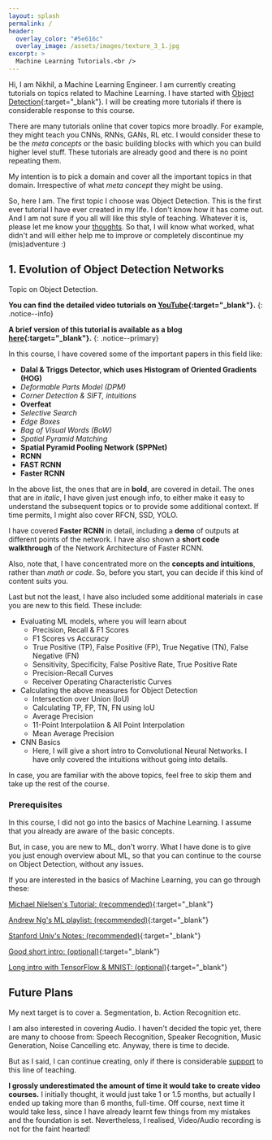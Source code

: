```yaml
---
layout: splash
permalink: /
header:
  overlay_color: "#5e616c"
  overlay_image: /assets/images/texture_3_1.jpg
excerpt: >
  Machine Learning Tutorials.<br />
---
```


Hi, I am Nikhil, a Machine Learning Engineer. I am currently creating tutorials on topics related to Machine Learning.
I have started with [Object Detection](https://www.youtube.com/playlist?list=PL1GQaVhO4f_jLxOokW7CS5kY_J1t1T17S){:target="_blank"}. I will be creating more tutorials if there is considerable response to this course.

There are many tutorials online that cover topics more broadly. For example, they might teach you CNNs, RNNs, GANs, RL etc. I would consider these to be the *meta concepts* or the basic building blocks with which you can build higher level stuff. These tutorials are already good and there is no point repeating them.

My intention is to pick a domain and cover all the important topics in that domain. Irrespective of what *meta concept* they might be using.

So, here I am. The first topic I choose was Object Detection. This is the first ever tutorial I have ever created in my life. I don't know how it has come out. And I am not sure if you all will like this style of teaching. Whatever it is, please let me know your [thoughts](/contact). So that, I will know what worked, what didn't and will either help me to improve or completely discontinue my (mis)adventure :)

## 1. Evolution of Object Detection Networks
Topic on Object Detection.

**You can find the detailed video tutorials on  [YouTube](https://www.youtube.com/playlist?list=PL1GQaVhO4f_jLxOokW7CS5kY_J1t1T17S){:target="_blank"}.**
{: .notice--info}

**A brief version of this tutorial is available as a blog [here](/evodn/object_detection_intro/){:target="_blank"}.**
{: .notice--primary}

In this course, I have covered some of the important papers in this field like:
* **Dalal & Triggs Detector, which uses Histogram of Oriented Gradients (HOG)**
* *Deformable Parts Model (DPM)*
* *Corner Detection & SIFT, intuitions*
* **Overfeat**
* *Selective Search*
* *Edge Boxes*
* *Bag of Visual Words (BoW)*
* *Spatial Pyramid Matching*
* **Spatial Pyramid Pooling Network (SPPNet)**
* **RCNN**
* **FAST RCNN**
* **Faster RCNN**

In the above list, the ones that are in **bold**, are covered in detail. The ones that are in *italic*, I have given just enough info, to either make it easy to understand the subsequent topics or to provide some additional context. If time permits, I might also cover RFCN, SSD, YOLO.

I have covered **Faster RCNN** in detail, including a **demo** of outputs at different points of the network. I have also shown a **short code walkthrough** of the Network Architecture of Faster RCNN.

Also, note that, I have concentrated more on the **concepts and intuitions**, rather than *math or code*. So, before you start, you can decide if this kind of content suits you.

Last but not the least, I have also included some additional materials in case you are new to this field. These include:
* Evaluating ML models, where you will learn about
  * Precision, Recall & F1 Scores
  * F1 Scores vs Accuracy
  * True Positive (TP), False Positive (FP), True Negative (TN), False Negative (FN)
  * Sensitivity, Specificity, False Positive Rate, True Positive Rate
  * Precision-Recall Curves
  * Receiver Operating Characteristic Curves
* Calculating the above measures for Object Detection
  * Intersection over Union (IoU)
  * Calculating TP, FP, TN, FN using IoU
  * Average Precision
  * 11-Point Interpolatiion & All Point Interpolation
  * Mean Average Precision
* CNN Basics
  * Here, I will give a short intro to Convolutional Neural Networks. I have only covered the intuitions without going into details.

In case, you are familiar with the above topics, feel free to skip them and take up the rest of the course.

### Prerequisites
In this course, I did not go into the basics of Machine Learning. I assume that you already are aware of the basic concepts.

But, in case, you are new to ML, don't worry. What I have done is to give you just enough overview about ML, so that you can continue to the course on Object Detection, without any issues.

If you are interested in the basics of Machine Learning, you can go through these:

[Michael Nielsen's Tutorial: (recommended)](http://neuralnetworksanddeeplearning.com/chap1.html){:target="_blank"}

[Andrew Ng's ML playlist: (recommended)](https://www.youtube.com/playlist?list=PLkDaE6sCZn6Ec-XTbcX1uRg2_u4xOEky0){:target="_blank"}

[Stanford Univ's Notes: (recommended)](http://cs231n.github.io/neural-networks-1/){:target="_blank"}

[Good short intro: (optional)](https://www.youtube.com/watch?v=FmpDIaiMIeA){:target="_blank"}

[Long intro with TensorFlow & MNIST: (optional)](https://www.youtube.com/watch?v=vq2nnJ4g6N0){:target="_blank"}

## Future Plans
My next target is to cover a. Segmentation, b. Action Recognition etc.

I am also interested in covering Audio. I haven't decided the topic yet, there are many to choose from: Speech Recognition, Speaker Recognition, Music Generation, Noise Cancelling etc. Anyway, there is time to decide.

But as I said, I can continue creating, only if there is considerable [support](/donate) to this line of teaching.

**I grossly underestimated the amount of time it would take to create video courses.** I initially thought, it would just take 1 or 1.5 months, but actually I ended up taking more than 6 months, full-time. Off course, next time it would take less, since I have already learnt few things from my mistakes and the foundation is set. Nevertheless, I realised, Video/Audio recording is not for the faint hearted!
